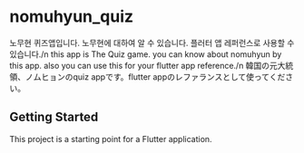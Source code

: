 # nomuhyun_quiz

노무현 퀴즈앱입니다. 노무현에 대하여 알 수 있습니다. 플러터 앱 레퍼런스로 사용할 수 있습니다./n
this app is The Quiz game. you can know about nomuhyun by this app. also you can use this for your flutter app reference./n
韓国の元大統領、ノムヒョンのquiz appです。flutter appのレファランスとして使ってください。
## Getting Started

This project is a starting point for a Flutter application.

